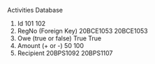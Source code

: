 Activities Database
1. Id                         101               102
2. RegNo (Foreign Key)        20BCE1053         20BCE1053
3. Owe (true or false)        True              True
4. Amount (+ or -)            50                100
5. Recipient                  20BPS1092         20BPS1107


